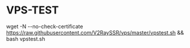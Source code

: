 # VPS-TEST

wget -N --no-check-certificate https://raw.githubusercontent.com/V2RaySSR/vps/master/vpstest.sh && bash vpstest.sh

